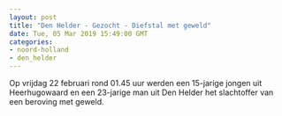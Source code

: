 ```yaml
---
layout: post
title: "Den Helder - Gezocht - Diefstal met geweld"
date: Tue, 05 Mar 2019 15:49:00 GMT
categories: 
- noord-holland 
- den_helder 
---
```


Op vrijdag 22 februari rond 01.45 uur werden een 15-jarige jongen uit Heerhugowaard en een 23-jarige man uit Den Helder het slachtoffer van een beroving met geweld.
